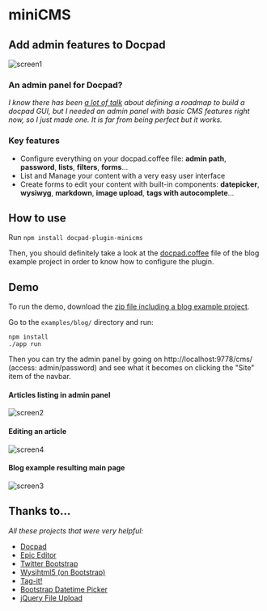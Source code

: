 miniCMS
=======

## Add admin features to Docpad

![screen1](https://github.com/jeremyfa/docpad-plugin-minicms/raw/master/screens/screen1.png)

### An admin panel for Docpad?

_I know there has been [a lot of talk](https://github.com/bevry/docpad/issues/123) about defining a roadmap to build a docpad GUI, but I needed an admin panel with basic CMS features right now, so I just made one. It is far from being perfect but it works._

### Key features

* Configure everything on your docpad.coffee file: **admin path**, **password**, **lists**, **filters**, **forms**…
* List and Manage your content with a very easy user interface
* Create forms to edit your content with built-in components: **datepicker**, **wysiwyg**, **markdown**, **image upload**, **tags with autocomplete**…

## How to use

Run ```npm install docpad-plugin-minicms```

Then, you should definitely take a look at the [docpad.coffee](https://github.com/jeremyfa/docpad-plugin-minicms/blob/master/examples/blog/docpad.coffee) file of the blog example project in order to know how to configure the plugin.

## Demo

To run the demo, download the [zip file including a blog example project](https://github.com/jeremyfa/docpad-plugin-minicms/archive/master.zip).

Go to the ``examples/blog/`` directory and run:

```
npm install
./app run
```

Then you can try the admin panel by going on http://localhost:9778/cms/ (access: admin/password) and see what it becomes on clicking the "Site" item of the navbar.

#### Articles listing in admin panel

![screen2](https://github.com/jeremyfa/docpad-plugin-minicms/raw/master/screens/screen2.png)

#### Editing an article

![screen4](https://github.com/jeremyfa/docpad-plugin-minicms/raw/master/screens/screen4.png)

#### Blog example resulting main page

![screen3](https://github.com/jeremyfa/docpad-plugin-minicms/raw/master/screens/screen3.png)

## Thanks to...

_All these projects that were very helpful:_

* [Docpad](http://docpad.org)
* [Epic Editor](http://epiceditor.com)
* [Twitter Bootstrap](http://twitter.github.io/bootstrap)
* [Wysihtml5 (on Bootstrap)](http://jhollingworth.github.io/bootstrap-wysihtml5)
* [Tag-it!](http://aehlke.github.io/tag-it)
* [Bootstrap Datetime Picker](http://tarruda.github.io/bootstrap-datetimepicker)
* [jQuery File Upload](http://blueimp.github.io/jQuery-File-Upload)
